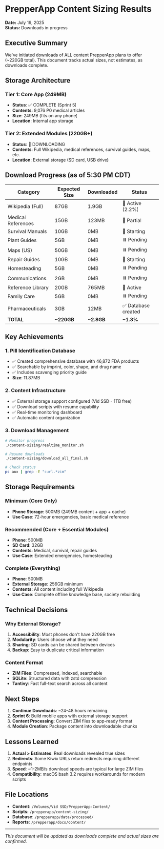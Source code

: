 # PrepperApp Content Sizing Results

**Date:** July 19, 2025  
**Status:** Downloads in progress

## Executive Summary

We've initiated downloads of ALL content PrepperApp plans to offer (~220GB total). This document tracks actual sizes, not estimates, as downloads complete.

## Storage Architecture

### Tier 1: Core App (249MB)
- **Status**: ✅ COMPLETE (Sprint 5)
- **Contents**: 9,076 P0 medical articles
- **Size**: 249MB (fits on any phone)
- **Location**: Internal app storage

### Tier 2: Extended Modules (220GB+)
- **Status**: 🔄 DOWNLOADING
- **Contents**: Full Wikipedia, medical references, survival guides, maps, etc.
- **Location**: External storage (SD card, USB drive)

## Download Progress (as of 5:30 PM CDT)

| Category | Expected Size | Downloaded | Status |
|----------|--------------|------------|---------|
| Wikipedia (Full) | 87GB | 1.9GB | 🔄 Active (2.2%) |
| Medical References | 15GB | 123MB | 🔄 Partial |
| Survival Manuals | 10GB | 0MB | 🔄 Starting |
| Plant Guides | 5GB | 0MB | ⏸️ Pending |
| Maps (US) | 50GB | 0MB | ⏸️ Pending |
| Repair Guides | 10GB | 0MB | 🔄 Starting |
| Homesteading | 5GB | 0MB | ⏸️ Pending |
| Communications | 2GB | 0MB | ⏸️ Pending |
| Reference Library | 20GB | 765MB | 🔄 Active |
| Family Care | 5GB | 0MB | ⏸️ Pending |
| Pharmaceuticals | 3GB | 12MB | ✅ Database created |
| **TOTAL** | **~220GB** | **~2.8GB** | **~1.3%** |

## Key Achievements

### 1. Pill Identification Database
- ✅ Created comprehensive database with 46,872 FDA products
- ✅ Searchable by imprint, color, shape, and drug name
- ✅ Includes scavenging priority guide
- **Size**: 11.87MB

### 2. Content Infrastructure
- ✅ External storage support configured (Vid SSD - 1TB free)
- ✅ Download scripts with resume capability
- ✅ Real-time monitoring dashboard
- ✅ Automatic content organization

### 3. Download Management
```bash
# Monitor progress
./content-sizing/realtime_monitor.sh

# Resume downloads
./content-sizing/download_all_final.sh

# Check status
ps aux | grep -E "curl.*zim"
```

## Storage Requirements

### Minimum (Core Only)
- **Phone Storage**: 500MB (249MB content + app + cache)
- **Use Case**: 72-hour emergencies, basic medical reference

### Recommended (Core + Essential Modules)
- **Phone**: 500MB
- **SD Card**: 32GB
- **Contents**: Medical, survival, repair guides
- **Use Case**: Extended emergencies, homesteading

### Complete (Everything)
- **Phone**: 500MB  
- **External Storage**: 256GB minimum
- **Contents**: All content including full Wikipedia
- **Use Case**: Complete offline knowledge base, society rebuilding

## Technical Decisions

### Why External Storage?
1. **Accessibility**: Most phones don't have 220GB free
2. **Modularity**: Users choose what they need
3. **Sharing**: SD cards can be shared between devices
4. **Backup**: Easy to duplicate critical information

### Content Format
- **ZIM Files**: Compressed, indexed, searchable
- **SQLite**: Structured data with zstd compression
- **Tantivy**: Fast full-text search across all content

## Next Steps

1. **Continue Downloads**: ~24-48 hours remaining
2. **Sprint 6**: Build mobile apps with external storage support
3. **Content Processing**: Convert ZIM files to app-ready format
4. **Module Creation**: Package content into downloadable chunks

## Lessons Learned

1. **Actual > Estimates**: Real downloads revealed true sizes
2. **Redirects**: Some Kiwix URLs return redirects requiring different endpoints
3. **Speed**: ~1-2MB/s download speeds are typical for large ZIM files
4. **Compatibility**: macOS bash 3.2 requires workarounds for modern scripts

## File Locations

- **Content**: `/Volumes/Vid SSD/PrepperApp-Content/`
- **Scripts**: `/prepperapp/content-sizing/`
- **Database**: `/prepperapp/data/processed/`
- **Reports**: `/prepperapp/docs/content/`

---

*This document will be updated as downloads complete and actual sizes are confirmed.*